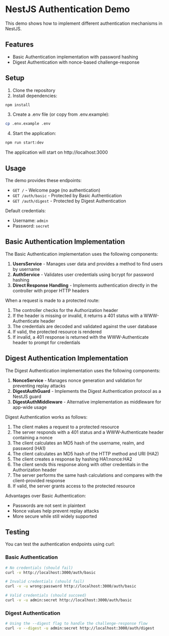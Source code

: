 # NestJS Authentication Demo

This demo shows how to implement different authentication mechanisms in NestJS.

## Features

- Basic Authentication implementation with password hashing
- Digest Authentication with nonce-based challenge-response

## Setup

1. Clone the repository
2. Install dependencies:
```bash
npm install
```

3. Create a .env file (or copy from .env.example):
```bash
cp .env.example .env
```

4. Start the application:
```bash
npm run start:dev
```

The application will start on http://localhost:3000

## Usage

The demo provides these endpoints:

- `GET /` - Welcome page (no authentication)
- `GET /auth/basic` - Protected by Basic Authentication
- `GET /auth/digest` - Protected by Digest Authentication

Default credentials:
- Username: `admin`
- Password: `secret`

## Basic Authentication Implementation

The Basic Authentication implementation uses the following components:

1. **UsersService** - Manages user data and provides a method to find users by username
2. **AuthService** - Validates user credentials using bcrypt for password hashing
3. **Direct Response Handling** - Implements authentication directly in the controller with proper HTTP headers

When a request is made to a protected route:
1. The controller checks for the Authorization header
2. If the header is missing or invalid, it returns a 401 status with a WWW-Authenticate header
3. The credentials are decoded and validated against the user database
4. If valid, the protected resource is rendered
5. If invalid, a 401 response is returned with the WWW-Authenticate header to prompt for credentials

## Digest Authentication Implementation

The Digest Authentication implementation uses the following components:

1. **NonceService** - Manages nonce generation and validation for preventing replay attacks
2. **DigestAuthGuard** - Implements the Digest Authentication protocol as a NestJS guard
3. **DigestAuthMiddleware** - Alternative implementation as middleware for app-wide usage

Digest Authentication works as follows:
1. The client makes a request to a protected resource
2. The server responds with a 401 status and a WWW-Authenticate header containing a nonce
3. The client calculates an MD5 hash of the username, realm, and password (HA1)
4. The client calculates an MD5 hash of the HTTP method and URI (HA2)
5. The client creates a response by hashing HA1:nonce:HA2
6. The client sends this response along with other credentials in the Authorization header
7. The server performs the same hash calculations and compares with the client-provided response
8. If valid, the server grants access to the protected resource

Advantages over Basic Authentication:
- Passwords are not sent in plaintext
- Nonce values help prevent replay attacks
- More secure while still widely supported

## Testing

You can test the authentication endpoints using curl:

### Basic Authentication

```bash
# No credentials (should fail)
curl -v http://localhost:3000/auth/basic

# Invalid credentials (should fail)
curl -v -u wrong:password http://localhost:3000/auth/basic

# Valid credentials (should succeed)
curl -v -u admin:secret http://localhost:3000/auth/basic
```

### Digest Authentication

```bash
# Using the --digest flag to handle the challenge-response flow
curl -v --digest -u admin:secret http://localhost:3000/auth/digest
``` 